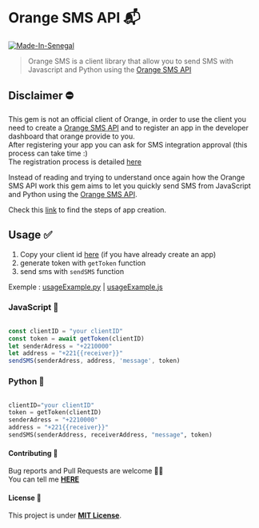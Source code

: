 # Orange SMS API 📬

[![Made-In-Senegal](https://github.com/GalsenDev221/made.in.senegal/blob/master/assets/badge.svg)](https://github.com/GalsenDev221/made.in.senegal)

> Orange SMS is a client library that allow you to send SMS with Javascript and Python using the [Orange SMS API](https://developer.orange.com/apis/sms-sn/overview)

## Disclaimer ⛔

This gem is not an official client of Orange, in order to use the client you need to create a [Orange SMS API](https://developer.orange.com/apis/sms-sn/overview) and to register an app in the developer dashboard that orange provide to you.  
After registering your app you can ask for SMS integration approval (this process can take time :)  
The registration process is detailed [here](https://developer.orange.com/apis/sms-sn/overview)

Instead of reading and trying to understand once again how the Orange SMS API work this gem aims to let you quickly send SMS from JavaScript and Python using the [Orange SMS API](https://developer.orange.com/apis/sms-sn/overview).

Check this [link](https://developer.orange.com/apis/sms-sn/overview) to find the steps of app creation.

## Usage ✅

1. Copy your client id [here](https://developer.orange.com/myapps)
(if you have already create an app)
2. generate token with `getToken` function
3. send sms with `sendSMS` function


Exemple : [usageExample.py](/python/usageExample.py) | [usageExample.js](/javascript/usageExample.js)

### JavaScript 💛


```javascript

const clientID = "your clientID"
const token = await getToken(clientID)
let senderAdress = "+2210000"
let address = "+221{{receiver}}"
sendSMS(senderAdress, address, 'message', token)
```

### Python 🐍

```python

clientID="your clientID"
token = getToken(clientID)
senderAdress = "+2210000"
address = "+221{{receiver}}"
sendSMS(senderAddress, receiverAddress, "message", token)
```

#### Contributing 🤝

Bug reports and Pull Requests are welcome 👋🏽  
You can tell me **[HERE](https://github.com/honorableCon/OrangeSMS-API/issues)**

#### License 🔖

This project is under **[MIT License](https://opensource.org/licenses/MIT)**.
